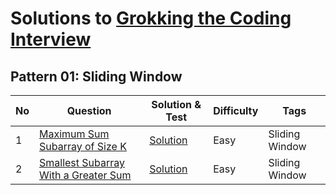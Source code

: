 # Solutions to [Grokking the Coding Interview](https://www.educative.io/courses/grokking-the-coding-interview)

## Pattern 01: Sliding Window

| No | Question | Solution & Test | Difficulty | Tags |
| -- | -------- | --------------- | ---------- | ---- |
| 1  | [Maximum Sum Subarray of Size K ](https://www.educative.io/courses/grokking-the-coding-interview/JPKr0kqLGNP) | [Solution](https://github.com/sanjaypm09/Grokking-the-Coding-Interview/blob/main/Pattern%2001%20-%20Sliding%20Window/max_sub_array_of_size_k.md) | Easy | Sliding Window |
| 2  | [Smallest Subarray With a Greater Sum ](https://www.educative.io/courses/grokking-the-coding-interview/7XMlMEQPnnQ) | [Solution](https://github.com/sanjaypm09/Grokking-the-Coding-Interview/blob/main/Pattern%2001%20-%20Sliding%20Window/smallest_subarray_sum.md) | Easy | Sliding Window |
